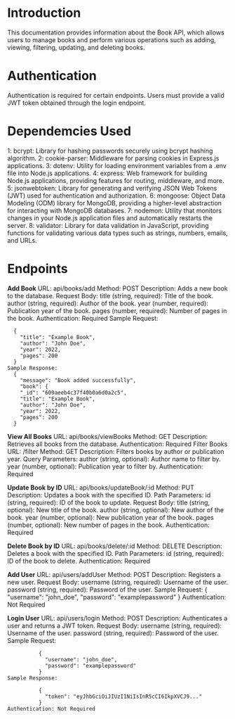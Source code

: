 # Introduction
This documentation provides information about the Book API, which allows users to manage books and perform various operations 
such as adding, viewing, filtering, updating, and deleting books.

# Authentication
Authentication is required for certain endpoints. Users must provide a valid JWT token obtained through the login endpoint.

# Dependemcies Used

   1: bcrypt: Library for hashing passwords securely using bcrypt hashing algorithm.
   2: cookie-parser: Middleware for parsing cookies in Express.js applications.
   3: dotenv: Utility for loading environment variables from a .env file into Node.js applications.
   4: express: Web framework for building Node.js applications, providing features for routing, middleware, and more.
   5: jsonwebtoken: Library for generating and verifying JSON Web Tokens (JWT) used for authentication and authorization.
   6: mongoose: Object Data Modeling (ODM) library for MongoDB, providing a higher-level abstraction for interacting with MongoDB databases.
   7: nodemon: Utility that monitors changes in your Node.js application files and automatically restarts the server.
   8: validator: Library for data validation in JavaScript, providing functions for validating various data types such as strings, numbers, emails, and URLs.


# Endpoints
  
  **Add Book**
    URL: api/books/add
    Method: POST
    Description: Adds a new book to the database.
    Request Body:
    title (string, required): Title of the book.
    author (string, required): Author of the book.
    year (number, required): Publication year of the book.
    pages (number, required): Number of pages in the book.
    Authentication: Required
    Sample Request:

      {
        "title": "Example Book",
        "author": "John Doe",
        "year": 2022,
        "pages": 200
      }
    Sample Response:
      {
        "message": "Book added successfully",
        "book": {
        "_id": "609aeeb4c37f40b0a6d0a2c5",
        "title": "Example Book",
        "author": "John Doe",
        "year": 2022,
        "pages": 200
      }

**View All Books**
    URL: api/books/viewBooks
    Method: GET
    Description: Retrieves all books from the database.
    Authentication: Required
    Filter Books
    URL: /filter
    Method: GET
    Description: Filters books by author or publication year.
    Query Parameters:
      author (string, optional): Author name to filter by.
      year (number, optional): Publication year to filter by.
    Authentication: Required

**Update Book by ID**
    URL: api/books/updateBook/:id
    Method: PUT
    Description: Updates a book with the specified ID.
    Path Parameters:
    id (string, required): ID of the book to update.
    Request Body:
        title (string, optional): New title of the book.
        author (string, optional): New author of the book.
        year (number, optional): New publication year of the book.
        pages (number, optional): New number of pages in the book.
    Authentication: Required


**Delete Book by ID**
    URL: api/books/delete/:id
    Method: DELETE
    Description: Deletes a book with the specified ID.
    Path Parameters:
      id (string, required): ID of the book to delete.
    Authentication: Required


**Add User**
    URL: api/users/addUser
    Method: POST
    Description: Registers a new user.
    Request Body:
    username (string, required): Username of the user.
    password (string, required): Password of the user.
    Sample Request:
              {
                "username": "john_doe",
                "password": "examplepassword"
              }
    Authentication: Not Required

**Login User**
    URL: api/users/login
    Method: POST
    Description: Authenticates a user and returns a JWT token.
    Request Body:
    username (string, required): Username of the user.
    password (string, required): Password of the user.
    Sample Request:

              {
                "username": "john_doe",
                "password": "examplepassword"
              }
    Sample Response:

              {
                "token": "eyJhbGciOiJIUzI1NiIsInR5cCI6IkpXVCJ9..."
              }
    Authentication: Not Required
